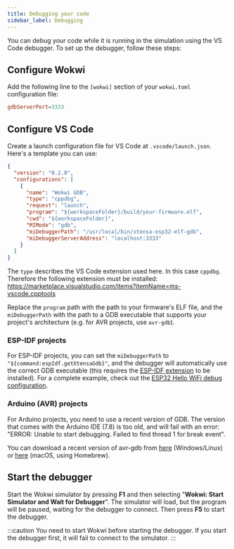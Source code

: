 ```yaml
---
title: Debugging your code
sidebar_label: Debugging
---
```


You can debug your code while it is running in the simulation using the VS Code debugger. To set up the debugger, follow these steps:

## Configure Wokwi

Add the following line to the `[wokwi]` section of your `wokwi.toml` configuration file:

```toml
gdbServerPort=3333
```

## Configure VS Code

Create a launch configuration file for VS Code at `.vscode/launch.json`. Here's a template you can use:

```json
{
  "version": "0.2.0",
  "configurations": [
    {
      "name": "Wokwi GDB",
      "type": "cppdbg",
      "request": "launch",
      "program": "${workspaceFolder}/build/your-firmware.elf",
      "cwd": "${workspaceFolder}",
      "MIMode": "gdb",
      "miDebuggerPath": "/usr/local/bin/xtensa-esp32-elf-gdb",
      "miDebuggerServerAddress": "localhost:3333"
    }
  ]
}
```

The `type` describes the VS Code extension used here. In this case `cppdbg`. Therefore the following extension must be installed: https://marketplace.visualstudio.com/items?itemName=ms-vscode.cpptools

Replace the `program` path with the path to your firmware's ELF file, and the `miDebuggerPath` with the path to a GDB executable that supports your project's architecture (e.g. for AVR projects, use `avr-gdb`).

### ESP-IDF projects

For ESP-IDF projects, you can set the `miDebuggerPath` to `"${command:espIdf.getXtensaGdb}"`, and the debugger will automatically use the correct GDB executable (this requires the [ESP-IDF extension](https://marketplace.visualstudio.com/items?itemName=espressif.esp-idf-extension) to be installed). For a complete example, check out the [ESP32 Hello WiFi debug configuration](https://github.com/wokwi/esp32-idf-hello-wifi/blob/main/.vscode/launch.json).

### Arduino (AVR) projects

For Arduino projects, you need to use a recent version of GDB. The version that comes with the Arduino IDE (7.8) is too old, and will fail with an error: "ERROR: Unable to start debugging. Failed to find thread 1 for break event".

You can download a recent version of avr-gdb from [here](https://blog.zakkemble.net/avr-gcc-builds/) (Windows/Linux) or [here](https://github.com/osx-cross/homebrew-avr) (macOS, using Homebrew).

## Start the debugger

Start the Wokwi simulator by pressing **F1** and then selecting "**Wokwi: Start Simulator and Wait for Debugger**". The simulator will load, but the program will be paused, waiting for the debugger to connect. Then press **F5** to start the debugger.

:::caution
You need to start Wokwi before starting the debugger. If you start the debugger first, it will fail to connect to the simulator.
:::
